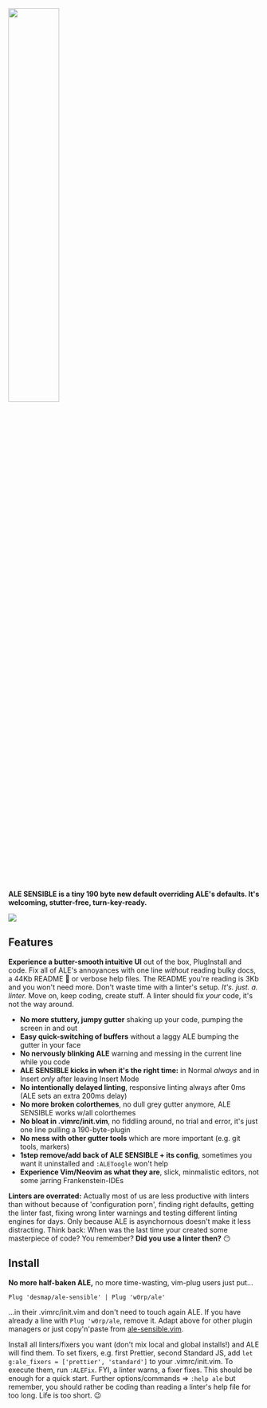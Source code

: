 <img src='https://user-images.githubusercontent.com/43666255/50661376-413b4500-0fa3-11e9-9bd4-7248514f576a.png' width=45%/>

**ALE SENSIBLE is a tiny 190 byte new default overriding ALE's defaults. It's welcoming, stutter-free, turn-key-ready.**

![](https://user-images.githubusercontent.com/43666255/50682830-6a45ef00-1010-11e9-9fad-09273faf40e5.png)

## Features
**Experience a butter-smooth intuitive UI** out of the box, PlugInstall and code. Fix all of ALE's annoyances with one line _without_ reading bulky docs, a 44Kb README 😬 or verbose help files. The README you're reading is 3Kb and you won't need more. Don't waste time with a linter's setup. _It's. just. a. linter._ Move on, keep coding, create stuff. A linter should fix _your_ code, it's not the way around.

- **No more stuttery, jumpy gutter** shaking up your code, pumping the screen in and out
- **Easy quick-switching of buffers** without a laggy ALE bumping the gutter in your face
- **No nervously blinking ALE** warning and messing in the current line while you code
- **ALE SENSIBLE kicks in when it's the right time:** in Normal _always_ and in Insert _only_ after leaving Insert Mode
- **No intentionally delayed linting**, responsive linting always after 0ms (ALE sets an extra 200ms delay)
- **No more broken colorthemes**, no dull grey gutter anymore, ALE SENSIBLE works w/all colorthemes
- **No bloat in .vimrc/init.vim**, no fiddling around, no trial and error, it's just one line pulling a 190-byte-plugin
- **No mess with other gutter tools** which are more important (e.g. git tools, markers)
- **1step remove/add back of ALE SENSIBLE + its config**, sometimes you want it uninstalled and `:ALEToogle` won't help 
- **Experience Vim/Neovim as what they are**, slick, minmalistic editors, not some jarring Frankenstein-IDEs

**Linters are overrated:** Actually most of us are less productive with linters than without because of 'configuration porn', finding right defaults, getting the linter fast, fixing wrong linter warnings and testing different linting engines for days. Only because ALE is asynchornous doesn't make it less distracting. Think back: When was the last time your created some masterpiece of code? You remember? **Did you use a linter then?** 😶

## Install

**No more half-baken ALE,** no more time-wasting, vim-plug users just put...
```
Plug 'desmap/ale-sensible' | Plug 'w0rp/ale'
```
...in their .vimrc/init.vim and don't need to touch again ALE. If you have already a line with `Plug 'w0rp/ale`, remove it. Adapt above for other plugin managers or just copy'n'paste from [ale-sensible.vim](https://github.com/desmap/ale-sensible/blob/master/plugin/ale-sensible.vim).

Install all linters/fixers you want (don't mix local and global installs!) and ALE will find them. To set fixers, e.g. first Prettier, second Standard JS, add `let g:ale_fixers = ['prettier', 'standard']` to your .vimrc/init.vim. To execute them, run `:ALEFix`. FYI, a linter warns, a fixer fixes. This should be enough for a quick start. Further options/commands => `:help ale` but remember, you should rather be coding than reading a linter's help file for too long. Life is too short. 😉
